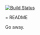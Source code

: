[![Build Status](https://secure.travis-ci.org/davout/equibook.png?branch=master)](http://travis-ci.org/davout/equibook)

= README

Go away.

